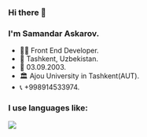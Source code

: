 ### Hi there 👋
### I'm Samandar Askarov.
- 👨‍💻 Front End Developer.
- 📍 Tashkent, Uzbekistan.
- 📅 03.09.2003.
- 🏛 Ajou University in Tashkent(AUT).
- 📞 +998914533974.
### I use languages like:
<img src="https://www.google.com/url?sa=i&url=https%3A%2F%2Frapidapi.com%2Fblog%2Fhtml5-apis%2F&psig=AOvVaw3CqXvqjjaPMvajgF3OPB-n&ust=1700839631212000&source=images&cd=vfe&opi=89978449&ved=0CBEQjRxqFwoTCLDXo8K32oIDFQAAAAAdAAAAABAE">


<!--
**SamandarAskarov/SamandarAskarov** is a ✨ _special_ ✨ repository because its `README.md` (this file) appears on your GitHub profile.

Here are some ideas to get you started:

- 🔭 I’m currently working on 
- 🌱 I’m currently learning ...
- 👯 I’m looking to collaborate on ...
- 🤔 I’m looking for help with ...
- 💬 Ask me about ...
- 📫 How to reach me: ...
- 😄 Pronouns: ...
- ⚡ Fun fact: ...
-->
